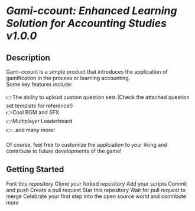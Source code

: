 # *Gami-ccount: Enhanced Learning Solution for Accounting Studies v1.0.0*

## Description 
Gami-ccount is a simple product that introduces the application of gamification in the process or learning accounting.
<br>
Some key features include:
<br>
<br>
👉The ability to upload custom question sets (Check the attached question set template for reference!) <br>
👉Cool BGM and SFX <br>
👉Multiplayer Leaderboard <br>
👉..and many more! <br>
<br>
Of course, feel free to customize the applciation to your liking and contribute to future developments of the game!
<br>
## Getting Started
Fork this repository
Clone your forked repository
Add your scripts
Commit and push
Create a pull request
Star this repository
Wait for pull request to merge
Celebrate your first step into the open source world and contribute more
